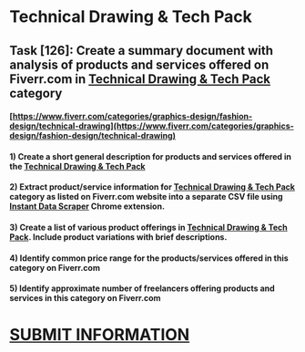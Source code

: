 # Technical Drawing & Tech Pack
## Task [126]: Create a summary document with analysis of products and services offered on Fiverr.com in [Technical Drawing & Tech Pack](https://www.fiverr.com/categories/graphics-design/fashion-design/technical-drawing) category
#### [https://www.fiverr.com/categories/graphics-design/fashion-design/technical-drawing](https://www.fiverr.com/categories/graphics-design/fashion-design/technical-drawing)
#### 1) Create a short general description for products and services offered in the [Technical Drawing & Tech Pack](https://www.fiverr.com/categories/graphics-design/fashion-design/technical-drawing)
#### 2) Extract product/service information for [Technical Drawing & Tech Pack](https://www.fiverr.com/categories/graphics-design/fashion-design/technical-drawing) category as listed on Fiverr.com website into a separate CSV file using [Instant Data Scraper](https://chrome.google.com/webstore/detail/instant-data-scraper/ofaokhiedipichpaobibbnahnkdoiiah) Chrome extension.
#### 3) Create a list of various product offerings in [Technical Drawing & Tech Pack](https://www.fiverr.com/categories/graphics-design/fashion-design/technical-drawing). Include product variations with brief descriptions.
#### 4) Identify common price range for the products/services offered in this category on Fiverr.com
#### 5) Identify approximate number of freelancers offering products and services in this category on Fiverr.com

# [SUBMIT INFORMATION](https://forms.office.com/r/8AEKjkLxKG)
